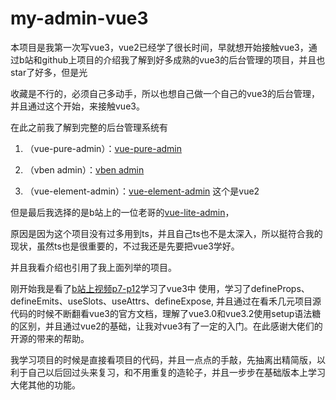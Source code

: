 # my-admin-vue3

本项目是我第一次写vue3，vue2已经学了很长时间，早就想开始接触vue3，通过b站和github上项目的介绍我了解到好多成熟的vue3的后台管理的项目，并且也star了好多，但是光

收藏是不行的，必须自己多动手，所以也想自己做一个自己的vue3的后台管理，并且通过这个开始，来接触vue3。

在此之前我了解到完整的后台管理系统有 

1. （vue-pure-admin）：[vue-pure-admin](https://github.com/xiaoxian521/vue-pure-admin)

2. （vben admin）：[vben admin](https://github.com/vbenjs/vue-vben-admin)

3. （vue-element-admin）：[vue-element-admin](https://github.com/PanJiaChen/vue-element-admin ) 这个是vue2

但是最后我选择的是b站上的一位老哥的[vue-lite-admin](https://github.com/someGenki/vue-lite-admin)，

原因是因为这个项目没有过多用到ts，并且自己ts也不是太深入，所以挺符合我的现状，虽然ts也是很重要的，不过我还是先要把vue3学好。

并且我看介绍也引用了我上面列举的项目。

刚开始我是看了[b站上视频p7-p12](https://www.bilibili.com/video/BV1Su411q71n?p=7)学习了vue3中 使用<script setup></script>，学习了defineProps、defineEmits、useSlots、useAttrs、defineExpose, 并且通过在看禾几元项目源代码的时候不断翻看vue3的官方文档，理解了vue3.0和vue3.2使用setup语法糖的区别，并且通过vue2的基础，让我对vue3有了一定的入门。在此感谢大佬们的开源的带来的帮助。

我学习项目的时候是直接看项目的代码，并且一点点的手敲，先抽离出精简版，以利于自己以后回过头来复习，和不用重复的造轮子，并且一步步在基础版本上学习大佬其他的功能。








